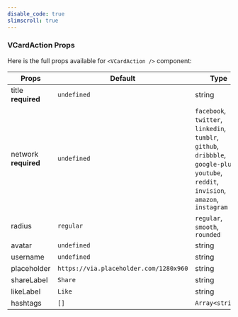 ```yaml
---
disable_code: true
slimscroll: true
---
```


### VCardAction Props

Here is the full props available for `<VCardAction />` component:

| Props                     | Default                                                               | Type                                                                                                                                     |
| ------------------------- | --------------------------------------------------------------------- | ---------------------------------------------------------------------------------------------------------------------------------------- |
| title<br />**required**   | <span class="is-undefined">`undefined`</span>                         | string                                                                                                                                   |
| network<br />**required** | <span class="is-undefined">`undefined`</span>                         | `facebook`, `twitter`, `linkedin`, `tumblr`, `github`, `dribbble`, `google-plus`, `youtube`, `reddit`, `invision`, `amazon`, `instagram` |
| radius                    | <span class="is-string">`regular`</span>                              | `regular`, `smooth`, `rounded`                                                                                                           |
| avatar                    | <span class="is-undefined">`undefined`</span>                         | string                                                                                                                                   |
| username                  | <span class="is-undefined">`undefined`</span>                         | string                                                                                                                                   |
| placeholder               | <span class="is-string">`https://via.placeholder.com/1280x960`</span> | string                                                                                                                                   |
| shareLabel                | <span class="is-string">`Share`</span>                                | string                                                                                                                                   |
| likeLabel                 | <span class="is-string">`Like`</span>                                 | string                                                                                                                                   |
| hashtags                  | <span class="is-array">`[]`</span>                                    | <span class="is-array">`Array<string>`</span>                                                                                            |
